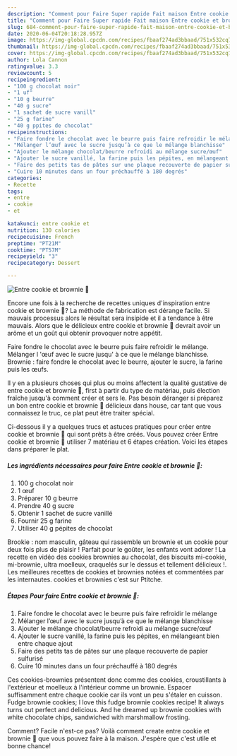 ```yaml
---
description: "Comment pour Faire Super rapide Fait maison Entre cookie et brownie 🍫"
title: "Comment pour Faire Super rapide Fait maison Entre cookie et brownie 🍫"
slug: 684-comment-pour-faire-super-rapide-fait-maison-entre-cookie-et-brownie
date: 2020-06-04T20:18:28.957Z
image: https://img-global.cpcdn.com/recipes/fbaaf274ad3bbaad/751x532cq70/entre-cookie-et-brownie-🍫-photo-principale-de-la-recette.jpg
thumbnail: https://img-global.cpcdn.com/recipes/fbaaf274ad3bbaad/751x532cq70/entre-cookie-et-brownie-🍫-photo-principale-de-la-recette.jpg
cover: https://img-global.cpcdn.com/recipes/fbaaf274ad3bbaad/751x532cq70/entre-cookie-et-brownie-🍫-photo-principale-de-la-recette.jpg
author: Lola Cannon
ratingvalue: 3.3
reviewcount: 5
recipeingredient:
- "100 g chocolat noir"
- "1 uf"
- "10 g beurre"
- "40 g sucre"
- "1 sachet de sucre vanill"
- "25 g farine"
- "40 g ppites de chocolat"
recipeinstructions:
- "Faire fondre le chocolat avec le beurre puis faire refroidir le mélange"
- "Mélanger l’œuf avec le sucre jusqu’à ce que le mélange blanchisse"
- "Ajouter le mélange chocolat/beurre refroidi au mélange sucre/œuf"
- "Ajouter le sucre vanillé, la farine puis les pépites, en mélangeant bien entre chaque ajout"
- "Faire des petits tas de pâtes sur une plaque recouverte de papier sulfurisé"
- "Cuire 10 minutes dans un four préchauffé à 180 degrés"
categories:
- Recette
tags:
- entre
- cookie
- et

katakunci: entre cookie et 
nutrition: 130 calories
recipecuisine: French
preptime: "PT21M"
cooktime: "PT57M"
recipeyield: "3"
recipecategory: Dessert

---
```



![Entre cookie et brownie 🍫](https://img-global.cpcdn.com/recipes/fbaaf274ad3bbaad/751x532cq70/entre-cookie-et-brownie-🍫-photo-principale-de-la-recette.jpg)

Encore une fois à la recherche de recettes uniques d'inspiration entre cookie et brownie 🍫? La méthode de fabrication est dérange facile. Si mauvais processus alors le résultat sera insipide et il a tendance à être mauvais. Alors que le délicieux entre cookie et brownie 🍫 devrait avoir un arôme et un goût qui obtenir provoquer notre appétit.

Faire fondre le chocolat avec le beurre puis faire refroidir le mélange. Mélanger l &#39;œuf avec le sucre jusqu&#39; à ce que le mélange blanchisse. Brownie : faire fondre le chocolat avec le beurre, ajouter le sucre, la farine puis les œufs.

Il y en a plusieurs choses qui plus ou moins affectent la qualité gustative de entre cookie et brownie 🍫, first à partir du type de matériau, puis élection fraîche jusqu'à comment créer et sers le. Pas besoin déranger si préparez un bon entre cookie et brownie 🍫 délicieux dans house, car tant que vous connaissez le truc, ce plat peut être traiter spécial.


Ci-dessous il y a quelques trucs et astuces pratiques pour créer entre cookie et brownie 🍫 qui sont prêts à être créés. Vous pouvez créer Entre cookie et brownie 🍫 utiliser 7 matériau et 6 étapes création. Voici les étapes dans préparer le plat.

<!--inarticleads1-->

##### Les ingrédients nécessaires pour faire Entre cookie et brownie 🍫:

1.  100 g chocolat noir
1.  1 œuf
1. Préparer 10 g beurre
1. Prendre 40 g sucre
1. Obtenir 1 sachet de sucre vanillé
1. Fournir 25 g farine
1. Utiliser 40 g pépites de chocolat


Brookie : nom masculin, gâteau qui rassemble un brownie et un cookie pour deux fois plus de plaisir ! Parfait pour le goûter, les enfants vont adorer ! La recette en vidéo des cookies brownies au chocolat, des biscuits mi-cookie, mi-brownie, ultra moelleux, craquelés sur le dessus et tellement délicieux !. Les meilleures recettes de cookies et brownies notées et commentées par les internautes. cookies et brownies c&#39;est sur Ptitche. 

<!--inarticleads2-->

##### Étapes Pour faire Entre cookie et brownie 🍫:

1. Faire fondre le chocolat avec le beurre puis faire refroidir le mélange
1. Mélanger l’œuf avec le sucre jusqu’à ce que le mélange blanchisse
1. Ajouter le mélange chocolat/beurre refroidi au mélange sucre/œuf
1. Ajouter le sucre vanillé, la farine puis les pépites, en mélangeant bien entre chaque ajout
1. Faire des petits tas de pâtes sur une plaque recouverte de papier sulfurisé
1. Cuire 10 minutes dans un four préchauffé à 180 degrés


Ces cookies-brownies présentent donc comme des cookies, croustillants à l&#39;extérieur et moelleux à l&#39;intérieur comme un brownie. Espacer suffisamment entre chaque cookie car ils vont un peu s&#39;étaler en cuisson. Fudge brownie cookies; I love this fudge brownie cookies recipe! It always turns out perfect and delicious. And he dreamed up brownie cookies with white chocolate chips, sandwiched with marshmallow frosting. 


Comment? Facile n'est-ce pas? Voilà comment create entre cookie et brownie 🍫 que vous pouvez faire à la maison. J'espère que c'est utile et bonne chance!
